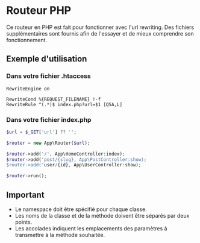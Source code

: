 # Routeur PHP

Ce routeur en PHP est fait pour fonctionner avec l'url rewriting.
Des fichiers supplémentaires sont fournis afin de l'essayer et de mieux comprendre son fonctionnement.

## Exemple d'utilisation

### Dans votre fichier .htaccess

```
RewriteEngine on

RewriteCond %{REQUEST_FILENAME} !-f
RewriteRule ^(.*)$ index.php?url=$1 [QSA,L]
```

### Dans votre fichier index.php

```php
$url = $_GET['url'] ?? '';

$router = new App\Router($url);

$router->add('/', App\HomeController:index);
$router->add('post/{slug}, App\PostController:show);
$router->add('user/{id}, App\UserController:show);

$router->run();
```

## Important

* Le namespace doit être spécifié pour chaque classe.
* Les noms de la classe et de la méthode doivent être séparés par deux points.
* Les accolades indiquent les emplacements des paramètres à transmettre à la méthode souhaitée.